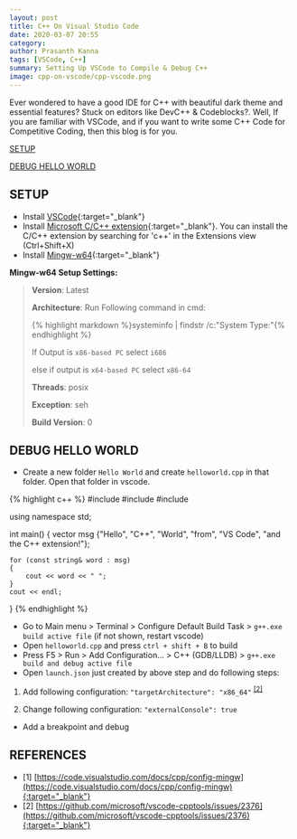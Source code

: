 ```yaml
---
layout: post
title: C++ On Visual Studio Code
date: 2020-03-07 20:55
category: 
author: Prasanth Kanna
tags: [VSCode, C++]
summary: Setting Up VSCode to Compile & Debug C++
image: cpp-on-vscode/cpp-vscode.png
---
```


Ever wondered to have a good IDE for C++ with beautiful dark theme and essential features? Stuck on editors like DevC++ & Codeblocks?. Well, If you are familiar with VSCode, and if you want to write some C++ Code for Competitive Coding, then this blog is for you.

[SETUP](#setup)

[DEBUG HELLO WORLD](#debug-hello-world)

## SETUP

* Install [VSCode](https://code.visualstudio.com/){:target="_blank"}
* Install [Microsoft C/C++ extension](https://marketplace.visualstudio.com/items?itemName=ms-vscode.cpptools){:target="_blank"}. You can install the C/C++ extension by searching for 'c++' in the Extensions view (Ctrl+Shift+X)
* Install [Mingw-w64](https://sourceforge.net/projects/mingw-w64/files/Toolchains%20targetting%20Win32/Personal%20Builds/mingw-builds/installer/mingw-w64-install.exe/download){:target="_blank"}

**Mingw-w64 Setup Settings:**

> **Version**: Latest
> 
> **Architecture**: Run Following command in cmd:
>
> {% highlight markdown %}systeminfo | findstr /c:"System Type:"{% endhighlight %}
> 
> If Output is `x86-based PC` select `i686`
>
> else if output is `x64-based PC` select `x86-64`
>
> **Threads**: posix
>
> **Exception**: seh
>
> **Build Version**: 0

## DEBUG HELLO WORLD

* Create a new folder `Hello World` and create `helloworld.cpp` in that folder. Open that folder in vscode.
  
{% highlight c++ %}
#include <iostream>
#include <vector>
#include <string>

using namespace std;

int main()
{
    vector<string> msg {"Hello", "C++", "World", "from", "VS Code", "and the C++ extension!"};

    for (const string& word : msg)
    {
        cout << word << " ";
    }
    cout << endl;
}
{% endhighlight %}

* Go to Main menu > Terminal > Configure Default Build Task > `g++.exe build active file` (if not shown, restart vscode)
* Open `helloworld.cpp` and press `ctrl + shift + B` to build
* Press F5 > Run > Add Configuration... > C++ (GDB/LLDB) > `g++.exe build and debug active file`
* Open `launch.json` just created by above step and do following steps:

1) Add following configuration: `"targetArchitecture": "x86_64"` <sup>[[2]](#references)</sup>

2) Change following configuration: `"externalConsole": true`

* Add a breakpoint and debug

## REFERENCES

* [1] [https://code.visualstudio.com/docs/cpp/config-mingw](https://code.visualstudio.com/docs/cpp/config-mingw){:target="_blank"}
* [2] [https://github.com/microsoft/vscode-cpptools/issues/2376](https://github.com/microsoft/vscode-cpptools/issues/2376){:target="_blank"}